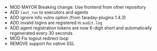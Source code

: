  * MOD MAYOR Breaking change: Use frontend from other repository
 * ADD `last_run` to executors and agents
 * ADD ignore info vulns option (from faraday-plugins 1.4.3)
 * ADD invalid logins are registered in `audit.log`
 * ADD agent registration tokens are now 6-digit short and automatically regenerated every 30 seconds
 * MOD Fix logout redirect loop
 * REMOVE support for native SSL
